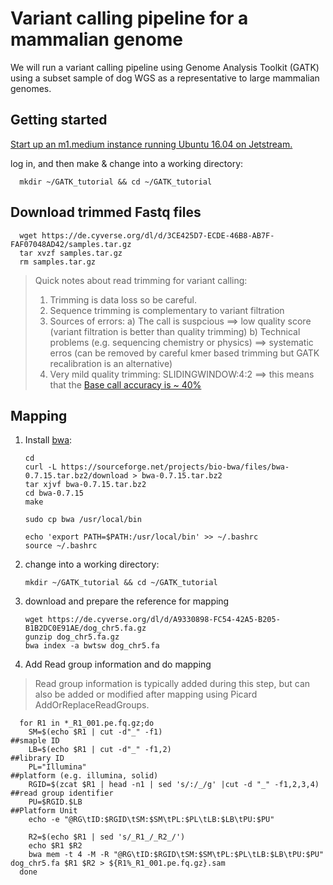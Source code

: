# Variant calling pipeline for a mammalian genome 

We will run a variant calling pipeline using Genome Analysis Toolkit (GATK) using a subset sample of dog WGS as a representative 
to large mammalian genomes.

## Getting started

[Start up an m1.medium instance running Ubuntu 16.04 on Jetstream.](jetstream/boot.html)

log in, and then make & change into a working directory:

      mkdir ~/GATK_tutorial && cd ~/GATK_tutorial
      
## Download trimmed Fastq files 

      wget https://de.cyverse.org/dl/d/3CE425D7-ECDE-46B8-AB7F-FAF07048AD42/samples.tar.gz
      tar xvzf samples.tar.gz
      rm samples.tar.gz

> Quick notes about read trimming for variant calling:
> 1. Trimming is data loss so be careful.
> 2. Sequence trimming is complementary to variant filtration
> 3. Sources of errors: 
>    a) The call is suspcious ==> low quality score (variant filtration is better than quality trimming)
>    b) Technical problems (e.g. sequencing chemistry or physics) ==> systematic erros (can be removed by careful kmer based trimming but GATK recalibration is an alternative) 
> 4. Very mild quality trimming: SLIDINGWINDOW:4:2 ==> this means that the [Base call accuracy is ~ 40%](https://en.wikipedia.org/wiki/Phred_quality_score)

## Mapping

1.  Install [bwa](http://bio-bwa.sourceforge.net/bwa.shtml):

        cd
        curl -L https://sourceforge.net/projects/bio-bwa/files/bwa-0.7.15.tar.bz2/download > bwa-0.7.15.tar.bz2
        tar xjvf bwa-0.7.15.tar.bz2
        cd bwa-0.7.15
        make
      
        sudo cp bwa /usr/local/bin
      
        echo 'export PATH=$PATH:/usr/local/bin' >> ~/.bashrc
        source ~/.bashrc

2.  change into a working directory:

        mkdir ~/GATK_tutorial && cd ~/GATK_tutorial

3.  download and prepare the reference for mapping

        wget https://de.cyverse.org/dl/d/A9330898-FC54-42A5-B205-B1B2DC0E91AE/dog_chr5.fa.gz
        gunzip dog_chr5.fa.gz
        bwa index -a bwtsw dog_chr5.fa

4.  Add Read group information and do mapping

> Read group information is typically added during this step, but can also be added or modified after mapping using Picard AddOrReplaceReadGroups.

      for R1 in *_R1_001.pe.fq.gz;do
        SM=$(echo $R1 | cut -d"_" -f1)                                          ##smaple ID
        LB=$(echo $R1 | cut -d"_" -f1,2)                                        ##library ID
        PL="Illumina"                                                           ##platform (e.g. illumina, solid)
        RGID=$(zcat $R1 | head -n1 | sed 's/:/_/g' |cut -d "_" -f1,2,3,4)       ##read group identifier 
        PU=$RGID.$LB                                                            ##Platform Unit
        echo -e "@RG\tID:$RGID\tSM:$SM\tPL:$PL\tLB:$LB\tPU:$PU"

        R2=$(echo $R1 | sed 's/_R1_/_R2_/')
        echo $R1 $R2
        bwa mem -t 4 -M -R "@RG\tID:$RGID\tSM:$SM\tPL:$PL\tLB:$LB\tPU:$PU" dog_chr5.fa $R1 $R2 > ${R1%_R1_001.pe.fq.gz}.sam
      done


